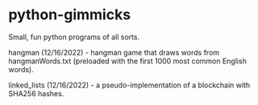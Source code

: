 # python-gimmicks
Small, fun python programs of all sorts.

hangman (12/16/2022) - hangman game that draws words from hangmanWords.txt (preloaded with the first 1000 most common English words).  

linked_lists (12/16/2022) - a pseudo-implementation of a blockchain with SHA256 hashes.
